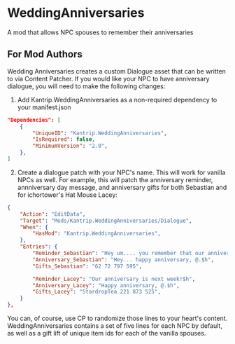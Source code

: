 # WeddingAnniversaries
A mod that allows NPC spouses to remember their anniversaries

## For Mod Authors
Wedding Anniversaries creates a custom Dialogue asset that can be written to via Content Patcher. If you would like your NPC to have anniversary dialogue, you will need to make the following changes:

1. Add Kantrip.WeddingAnniversaries as a non-required dependency to your manifest.json

```json
"Dependencies": [
    {
        "UniqueID": "Kantrip.WeddingAnniversaries",
        "IsRequired": false,
        "MinimumVersion": "2.0",
    },
]
```

2. Create a dialogue patch with your NPC's name. This will work for vanilla NPCs as well. For example, this will patch the  anniversary reminder, annniversary day message, and anniversary gifts for both Sebastian and for ichortower's Hat Mouse Lacey:

```json
{
    "Action": "EditData",
    "Target": "Mods/Kantrip.WeddingAnniversaries/Dialogue",
    "When": {
        "HasMod": "Kantrip.WeddingAnniversaries",
    },
    "Entries": {
        "Reminder_Sebastian": "Hey um.... you remember that our anniversary is in a week, right?",
        "Anniversary_Sebastian": "Hey... happy anniversary, @.$h",
        "Gifts_Sebastian": "62 72 797 595",

        "Reminder_Lacey": "Our anniversary is next week!$h",
        "Anniversary_Lacey": "Happy anniversary, @.$h",
        "Gifts_Lacey": "StardropTea 221 873 525",
    }
},
```

You can, of course, use CP to randomize those lines to your heart's content. WeddingAnniversaries contains a set of five lines for each NPC by default, as well as a gift lift of unique item ids for each of the vanilla spouses.